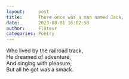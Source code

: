 ```yaml
---
layout:     post
title:      There once was a man named Jack,
date:       2023-08-01 16:02:58 
author:     Flûteur
categories: Poetry
---
```

Who lived by the railroad track,
<br>
He dreamed of adventure,
<br>
And singing with pleasure,
<br>
But all he got was a smack.